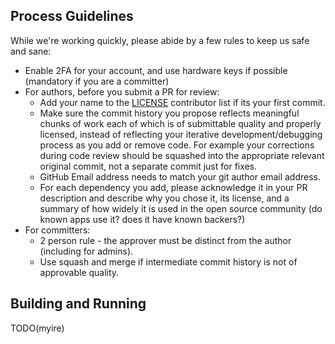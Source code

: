 ## Process Guidelines

While we're working quickly, please abide by a few rules to keep us safe and sane:
* Enable 2FA for your account, and use hardware keys if possible (mandatory if you are a committer)
* For authors, before you submit a PR for review:
  * Add your name to the [LICENSE](LICENSE) contributor list if its your first commit.
  * Make sure the commit history you propose reflects meaningful chunks of work each of which is of submittable quality and properly licensed, instead of reflecting your iterative development/debugging process as you add or remove code.  For example your corrections during code review should be squashed into the appropriate relevant original commit, not a separate commit just for fixes.
  * GitHub Email address needs to match your git author email address.
  * For each dependency you add, please acknowledge it in your PR description and describe why you chose it, its license, and a summary of how widely it is used in the open source community (do known apps use it?  does it have known backers?)
* For committers:
  * 2 person rule - the approver must be distinct from the author (including for admins).
  * Use squash and merge if intermediate commit history is not of approvable quality.

## Building and Running

TODO(myire)

